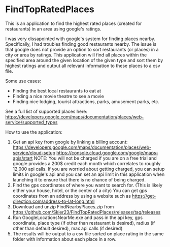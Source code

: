 # FindTopRatedPlaces
This is an application to find the highest rated places (created for restaurants) in an area using google's ratings.

I was very dissapointed with google's system for finding places nearby. Specifically, I had troubles finding good restaurants nearby. The issue is that google does not provide an option to sort restaurants (or places) in a city or area by ratings. This application will find all places within the specified area around the given location of the given type and sort them by highest ratings and output all relevant information to these places to a csv file.

Some use cases:
 - Finding the best local restaurants to eat at
 - Finding a nice movie theatre to see a movie
 - Finding nice lodging, tourist attractions, parks, amusement parks, etc.

See a full list of supported places here:
https://developers.google.com/maps/documentation/places/web-service/supported_types

How to use the application:
1. Get an api key from google by linking a billing account:
  https://developers.google.com/maps/documentation/places/web-service/cloud-setup
  https://console.cloud.google.com/google/maps-apis/start
  NOTE: You will not be charged if you are on a free trial and google provides a 200$ credit each month which correlates to roughly 12,000 api calls. If you are worried about getting charged, you can setup limits in google's api and you can set an api limit in this application when launching it to ensure that there is no chance of being charged.
2. Find the gps coordinates of where you want to search for. (This is likely either your house, hotel, or the center of a city) You can get gps coordinates from an address by using a website such as https://get-direction.com/address-to-lat-long.html
3. Download and unzip FindNearbyPlaces.zip from https://github.com/Skier23/FindTopRatedPlaces/releases/tag/releases
4. Run GoogleLocationsNearMe.exe and pass in the api key, gps coordinate, place type (if other than restaurant is desired), radius (if other than default desired), max api calls (if desired)
5. The results will be output to a csv file sorted on place rating in the same folder with information about each place in a row.
